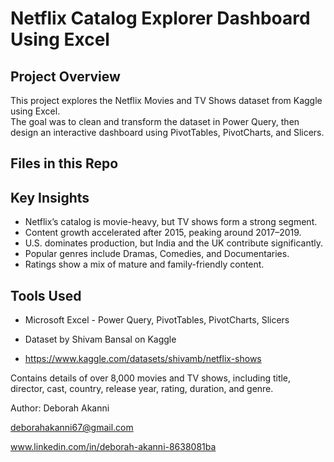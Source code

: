 # Netflix Catalog Explorer Dashboard Using Excel

## Project Overview
This project explores the Netflix Movies and TV Shows dataset from Kaggle using Excel.  
The goal was to clean and transform the dataset in Power Query, then design an interactive dashboard using PivotTables, PivotCharts, and Slicers.

## Files in this Repo


## Key Insights
- Netflix’s catalog is movie-heavy, but TV shows form a strong segment.  
- Content growth accelerated after 2015, peaking around 2017–2019.  
- U.S. dominates production, but India and the UK contribute significantly.  
- Popular genres include Dramas, Comedies, and Documentaries.  
- Ratings show a mix of mature and family-friendly content.  

## Tools Used
- Microsoft Excel - Power Query, PivotTables, PivotCharts, Slicers 

- Dataset by Shivam Bansal on Kaggle
  
- https://www.kaggle.com/datasets/shivamb/netflix-shows
  
Contains details of over 8,000 movies and TV shows, including title, director, cast, country, release year, rating, duration, and genre. 

Author: Deborah Akanni

deborahakanni67@gmail.com

www.linkedin.com/in/deborah-akanni-8638081ba
